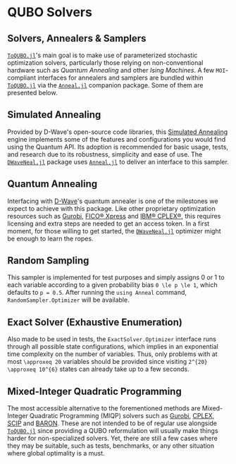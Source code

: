 # QUBO Solvers

## Solvers, Annealers & Samplers
[`ToQUBO.jl`](https://github.com/psrenergy/ToQUBO.jl)'s main goal is to make use of parameterized stochastic optimization solvers, particularly those relying on non-conventional hardware such as *Quantum Annealing* and other *Ising Machines*.
A few `MOI`-compliant interfaces for annealers and samplers are bundled within [`ToQUBO.jl`](https://github.com/psrenergy/ToQUBO.jl) via the [`Anneal.jl`](https://github.com/psrenergy/Anneal.jl) companion package.
Some of them are presented below.

## Simulated Annealing
Provided by D-Wave's open-source code libraries, this [Simulated Annealing](https://en.wikipedia.org/wiki/Simulated_annealing) engine implements some of the features and configurations you would find using the Quantum API.
Its adoption is recommended for basic usage, tests, and research due to its robustness, simplicity and ease of use.
The [`DWaveNeal.jl`](https://github.com/psrenergy/DWaveNeal.jl) package uses [`Anneal.jl`](https://github.com/psrenergy/Anneal.jl) to deliver an interface to this sampler.

## Quantum Annealing
Interfacing with [D-Wave](https://www.dwavesys.com/)'s quantum annealer is one of the milestones we expect to achieve with this package.
Like other proprietary optimization resources such as [Gurobi](https://gurobi.com), [FICO® Xpress](https://www.fico.com/en/products/fico-xpress-solver) and [IBM® CPLEX®](https://www.ibm.com/products/ilog-cplex-optimization-studio/cplex-optimizer), this requires licensing and extra steps are needed to get an access token.
In a first moment, for those willing to get started, the [`DWaveNeal.jl`](https://github.com/psrenergy/DWaveNeal.jl) optimizer might be enough to learn the ropes.

## Random Sampling
This sampler is implemented for test purposes and simply assigns 0 or 1 to each variable according to a given probability bias ``0 \le p \le 1``, which defaults to ``p = 0.5``.
After running the `using Anneal` command, `RandomSampler.Optimizer` will be available.

## Exact Solver (Exhaustive Enumeration)
Also made to be used in tests, the `ExactSolver.Optimizer` interface runs through all possible state configurations, which implies in an exponential time complexity on the number of variables.
Thus, only problems with at most ``\approxeq 20`` variables should be provided since visiting ``2^{20} \approxeq 10^{6}`` states can already take up to a few seconds.

## Mixed-Integer Quadratic Programming
The most accessible alternative to the forementioned methods are Mixed-Integer Quadratic Programming (MIQP) solvers such as [Gurobi](https://github.com/jump-dev/Gurobi.jl), [CPLEX](https://github.com/jump-dev/CPLEX.jl), [SCIP](https://github.com/scipopt/SCIP.jl) and [BARON](https://github.com/jump-dev/BARON.jl).
These are not intended to be of regular use alongside [`ToQUBO.jl`](https://github.com/psrenergy/ToQUBO.jl) since providing a QUBO reformulation will usually make things harder for non-specialized solvers.
Yet, there are still a few cases where they may be suitable, such as tests, benchmarks, or any other situation where global optimality is a must.
